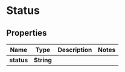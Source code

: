
# Status

## Properties
Name | Type | Description | Notes
------------ | ------------- | ------------- | -------------
**status** | **String** |  | 



